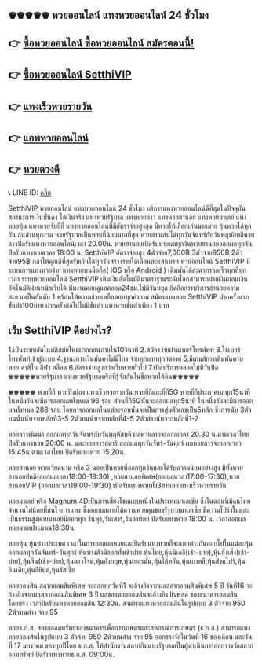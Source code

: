 ## ♛♛♛♛♛ หวยออนไลน์ แทงหวยออนไลน์ 24 ชั่วโมง

## 👉 [ซื้อหวยออนไลน์ ซื้อหวยออนไลน์ สมัครตอนนี้!](https://www.setthi334.com/register/@900_ap22)
## 👉 [ซื้อหวยออนไลน์ SetthiVIP](https://www.setthi334.com/register/@900_ap22)
## 👉 [แทงเร็วหวยรายวัน](https://www.setthi334.com/register/@900_ap22)
## 👉 [แอพหวยออนไลน์](https://www.setthi334.com/register/@900_ap22)
## 👉 [หวยดวงดี](https://www.setthi334.com/register/@900_ap22)
📞 LINE ID: [คลิ๊ก](https://www.setthi334.com/register/@900_ap22)

 SetthiVIP หวยออนไลน์ แทงหวยออนไลน์ 24 ชั่วโมง บริการแทงหวยออนไลน์ดีที่สุดในปัจจุบัน สถานะการเงินมั่นคง ได้เงินจริง แทงหวยรัฐบาล แทงหวยลาว แทงหวยฮานอย แทงหวยมาเลย์ แทงหวยหุ้น แทงหวยจับยีกี่ แทงหวยออนไลน์ที่มีอัตราจ่ายสูงสุด มีหวยให้เลือกเล่นมากมาย ลุ้นหวยได้ทุกวัน ลุ้นล้านทุกงวด หวยรัฐบาลเป็นหวยที่นิยมมากที่สุด หวยลาวเล่นได้ทุกวันจันทร์กับวันพฤหัสบดีหวยลาวปิดรับแทงหวยออนไลน์เวลา 20.00น. หวยฮานอยเปิดรับทายผลทุกวันหวยฮานอยออกผลทุกวัน ปิดรับแทงหวยเวลา 18:00 น. SetthiVIP อัตราจ่ายสูง 4ตัวจ่าย7,000฿ 3ตัวจ่าย950฿ 2ตัวจ่าย95฿ กล้าให้คุณดีที่สุดรับเงินได้ทุกวันสร้างรายได้เดือนละแสนบาท หวยออนไลน์ SetthiVIP มีระบบการแทงหวยง่าย แทงหวยบนมือถือ( iOS หรือ Android ) เดิมพันได้สะดวกรวดเร็วทุกที่ทุกเวลา ระบบหวยออนไลน์ SetthiVIP เติมเงินอัตโนมัติมาตราฐานระดับโลกสามารถฝากเงินถอนเงินอัตโนมัติผ่านหน้าเว็บได้ ทีมงานคอยดูแลตลอด24ชม.ไม่มีวันหยุด ยึดถือการบริการอำนวยความสะดวกเป็นอันดับ 1 พร้อมให้ความช่วยเหลือตอบทุกคำถาม สมัครแทงหวย SetthiVIP ฝากครั้งแรกขั้นต่ำ100บาท ฝากครั้งต่อไปไม่มีขั้นต่ำ แทงหวยขั้นต่ำเพียง 1 บาท


## เว็บ SetthiVIP ดีอย่างไร?
1.เป็นระบบอัตโนมัติสมัยใหม่ฝากถอนภายใน10วินาที
2.สมัครง่ายผ่านเบอร์โทรศัพท์
3.ใช้เบอร์โทรศัพท์เข้าสู่ระบบ
4.ฐานะการเงินมั่นคงไม่มีโกง จ่ายทุกบาททุกสตางค์
5.มีเกมส์การเดิมพันครบ หวย คาสิโน กีฬา สล็อต
6.อัตราจ่ายสูงกว่าเว็บหวยทั่วไป
7.เปิดบริการตลอดไม่มีวันปิด
♛♛♛♛♛หวยรัฐบาล แทงหวยรัฐบาลหรือที่รู้จักกันในชื่อหวยใต้ดิน♛♛♛♛♛


♛♛♛♛♛ หวยยี่กี หวยปิงปอง แทงเร็วหวยรายวัน หวยยี่กีและยี่กี5G หวยยี่กีประกาศผลทุก15นาที ในหนึ่งวันจะมีการออกผลทั้งหมด 96 รอบ ส่วนยี่กี5Gนั้นจะออกผลทุก5นาที ในหนึ่งวันจะมีการออกผลทั้งหมด 288 รอบ โดยการออกผลในแต่ละรอบนั้นจะเป็นการสุ่มตัวเลขเป็น5หลัก ซึ่งการนับ 3ตัวบนนั้นนับจากหลักที่3-5 2ตัวบนนับจากหลักที่4-5 2ตัวล่างนับจากหลักที่1-2


หวยลาวพัฒนา ออกผลทุกวันจันทร์กับวันพฤหัสบดี ผลหวยลาวจะออกเวลา 20.30 น.ตามเวลาไทย ปิดรับแทงหวย 20:00 น. และหวยลาวสตาร์ ออกผลทุกวันจัทร์-วันศุกร์  ผลหวยลาวจะออกเวลา 15.45น.ตามเวลาไทย ปิดรับแทงหวย 15.20น.


หวยฮานอย หวยเวียดนาม หรือ 3 นอยเป็นหวยที่ออกทุกวันและได้รับความนิยมอย่างสูง มีทั้งหวยฮานอยปกติ(ออกผลเวลา18:00-18:30) ,หวยฮานอยพิเศษ(ออกผลเวลา17:00-17:30),หวยฮานอยVIP (ออกผลเวลา19:00-19:30) เปิดรับแทงหวยทั้ง3ฮานอย แทงเร็วหวยรายวัน


หวยมาเลย์ หรือ Magnum 4Dเป็นการเสี่ยงโชคแบบหนึ่งในประเทศมาเลเซีย ซึ่งในตอนนี้มีคนไทยจำนวนไม่น้อยที่สนใจการแทง ซึ่งออกผลภายใต้ความควยคุมของรัฐบาลมาเลเซีย มีความโปร่งในและเป็นธรรมสูงหวยมาเลย์มีออกทุก วันพุธ,วันเสาร์,วันอาทิตย์ ปิดรับแทงหวย 18:00 น. เวลาออกผลหวยมาเลประมาณ18:30น.


หวยหุ้น หุ้นต่างประเทศ เวลาในการออกผลหวยและปิดรับแทงหวยก็จะแตกต่างกันออกไปในแต่ละหุ้น ออกผลทุกวันจันทร์-วันศุกร์ หุ้นบางตัวมีออกทั้งเช้าบ่าย หุ้นไทย,หุ้นนิเคอิ(เช้า-บ่าย),หุ้นฮั่งเส็ง(เช้า-บ่าย),หุ้นจีน(เช้า-บ่าย),หุ้นดาวโจน,หุ้นอังกฤษ,หุ้นเยอรมัน,หุ้นไต้หวัน,หุ้นเกาหลี,หุ้นสิงคโปร์,หุ้นอินเดีย,หุ้นอียิปต์,หุ้นรัสเซีย


หวยออมสิน สลากออมสินพิเศษ จะออกทุกวันที่1 จะอ้างอิงจากผลสลากออมสินพิเศษ 5 ปี วันที่16 จะอ้างอิงจากผลสลากออมสินพิเศษ 3 ปี ผลของหวยออมสินจะอ้างอิง liveสด ของธนาคารออมสินโดยตรง เวลาปิดรับแทงหวยออมสิน 12:30น. สามารถแทงหวยออมสินในรูปแบบ 3 ตัวจ่าย 950 2ตัวบนล่าง จ่าย 95


หวยธ.ก.ส. สลากออมทรัพย์ของธนาคารเพื่อการเกษตรและสหกรณ์การเกษตร (ธ.ก.ส.) สามารถแทงหวยออมสินในรูปแบบ 3 ตัวจ่าย 950 2ตัวบนล่าง จ่าย 95 ออกรางวัลในวันที่ 16 ของเดือน และวันที่ 17 มกราคม ของทุกปีโดย ธ.ก.ส. ให้สำนักงานสลากกินแบ่งรัฐบาลเป็นผู้ดำเนินการออกรางวัลสลากออมทรัพย์ ปิดรับแทงหวยธ.ก.ส. 09:00น.
